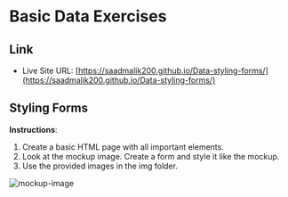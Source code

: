 # Basic Data Exercises

## Link

- Live Site URL: [https://saadmalik200.github.io/Data-styling-forms/](https://saadmalik200.github.io/Data-styling-forms/)

## Styling Forms

**Instructions**:

1.  Create a basic HTML page with all important elements.
2.  Look at the mockup image. Create a form and style it like the mockup.
3.  Use the provided images in the img folder.

![mockup-image](/images/reference-image.png)
